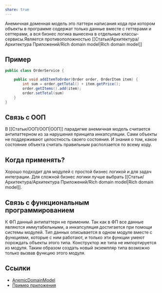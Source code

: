 ```yaml
---
share: true
---
```


Анемичная доменная модель это паттерн написания кода при котором объекты в программе содержат только данные вместе с геттерами и сеттерами, а вся бизнес логика вынесена в отдельные классы-сервисы.Является противоположностью [[Статьи/Архитектура/Архитектура Приложений/Rich domain model|Rich domain model]]

## Пример
```java
public class OrderService {

    public void addItemToOrder(Order order, OrderItem item) {
        int sum = order.getTotal() + item.getPrice();
        order.getItems().add(item);
        order.setTotal(sum)
    }
}
```

## Связь с ООП
В [[Статьи/ООП/ООП|ООП]] парадигме анемичная модель считается антипаттерном из за нарушения принципа инкапсуляции. Сами объекты не поддерживают целостность своего состояния. И знания о том, какое состояние объекта считать правильным расползается по всему коду.

## Когда применять?
Хорошо подходит для модулей с простой бизнес логикой и для задач интеграции. Для сложной бизнес логики лучше выбрать [[Статьи/Архитектура/Архитектура Приложений/Rich domain model|Rich domain model]]. 

## Связь с функциональным программированием
К ФП данный антипаттерн не применим. Так как в ФП все данные являются иммутабельными, а инкапсуляция достигается при помощи системы модулей. Тип данных описывается в одном модуле вместе с функциями, которые с ним работают, и только эти функции умеют порождать объекты этого типа. Конструктор же типа не импортируется из модуля. Таким образом создать новый экземпляр типа возможно только вызвав функцию этого модуля.

## Ссылки
- [AnemicDomainModel](https://www.martinfowler.com/bliki/AnemicDomainModel.html)
- [Пример приложения](https://github.com/neherim/java-guild-katas/tree/master/money-transfer/money-transfer-anemic)
